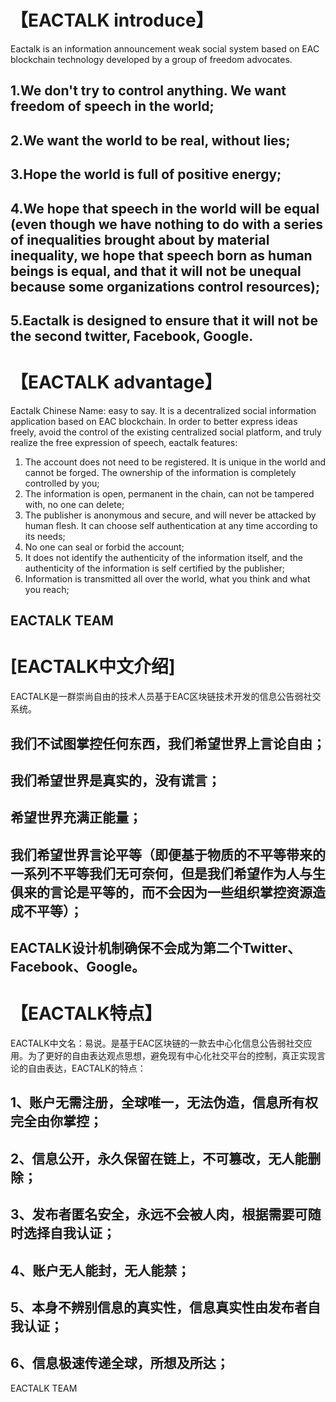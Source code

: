 # 【EACTALK introduce】
Eactalk is an information announcement weak social system based on EAC blockchain technology developed by a group of freedom advocates.

## 1.We don't try to control anything. We want freedom of speech in the world;
## 2.We want the world to be real, without lies;
## 3.Hope the world is full of positive energy;
## 4.We hope that speech in the world will be equal (even though we have nothing to do with a series of inequalities brought about by material inequality, we hope that speech born as human beings is equal, and that it will not be unequal because some organizations control resources);
## 5.Eactalk is designed to ensure that it will not be the second twitter, Facebook, Google.

# 【EACTALK advantage】
Eactalk Chinese Name: easy to say. It is a decentralized social information application based on EAC blockchain. In order to better express ideas freely, avoid the control of the existing centralized social platform, and truly realize the free expression of speech, eactalk features:

1. The account does not need to be registered. It is unique in the world and cannot be forged. The ownership of the information is completely controlled by you;
2. The information is open, permanent in the chain, can not be tampered with, no one can delete;
3. The publisher is anonymous and secure, and will never be attacked by human flesh. It can choose self authentication at any time according to its needs;
4. No one can seal or forbid the account;
5. It does not identify the authenticity of the information itself, and the authenticity of the information is self certified by the publisher;
6. Information is transmitted all over the world, what you think and what you reach;

EACTALK TEAM
--------------------------------------------------------------------------
# [EACTALK中文介绍]
EACTALK是一群崇尚自由的技术人员基于EAC区块链技术开发的信息公告弱社交系统。

## 我们不试图掌控任何东西，我们希望世界上言论自由；
## 我们希望世界是真实的，没有谎言；
## 希望世界充满正能量；
## 我们希望世界言论平等（即便基于物质的不平等带来的一系列不平等我们无可奈何，但是我们希望作为人与生俱来的言论是平等的，而不会因为一些组织掌控资源造成不平等）；
## EACTALK设计机制确保不会成为第二个Twitter、Facebook、Google。

# 【EACTALK特点】
EACTALK中文名：易说。是基于EAC区块链的一款去中心化信息公告弱社交应用。为了更好的自由表达观点思想，避免现有中心化社交平台的控制，真正实现言论的自由表达，EACTALK的特点：

## 1、账户无需注册，全球唯一，无法伪造，信息所有权完全由你掌控；
## 2、信息公开，永久保留在链上，不可篡改，无人能删除；
## 3、发布者匿名安全，永远不会被人肉，根据需要可随时选择自我认证；
## 4、账户无人能封，无人能禁；
## 5、本身不辨别信息的真实性，信息真实性由发布者自我认证；
## 6、信息极速传递全球，所想及所达；

EACTALK TEAM
